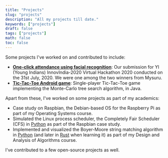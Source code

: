 ```yaml
---
title: "Projects"
slug: "projects"
description: "All my projects till date."
keywords: ["projects"]
draft: false
tags: ["projects"]
math: false
toc: false
---
```


Some projects I've worked on and contributed to include:

- [**One-click attendance using facial recognition**](https://github.com/yi-hackathon-2020/attendance-facial-recognition):
  Our submission for YI (Young Indians) InnovIndia-2020 Virtual Hackathon 2020
  conducted on the 31st July, 2020. We were one among the two winners from
  Mysuru.
- [**Tic-Tac-Toe Android game**](https://github.com/SanchithHegde/tic-tac-toe-android/):
  Single-player Tic-Tac-Toe game implementing the Monte-Carlo tree search
  algorithm, in Java.

Apart from these, I've worked on some projects as part of my academics:

- Case study on Raspbian, the Debian-based OS for the Raspberry Pi as part of
  my Operating Systems course.
- Simulated the Linux process scheduler, the Completely Fair Scheduler (CFS) in
  [Python](https://github.com/SanchithHegde/completely-fair-scheduler) as part
  of the Raspbian case study.
- Implemented and visualized the Boyer-Moore string matching algorithm in
  [Python](https://github.com/SanchithHegde/boyer-moore-visualization-python)
  (and later in [Rust](https://github.com/SanchithHegde/boyer-moore-visualization-rs)
  when learning it) as part of my Design and Analysis of
  Algorithms course.

I've contributed to a few open-source projects as well.
